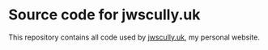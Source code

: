 # Source code for jwscully.uk
This repository contains all code used by [jwscully.uk](https://www.jwscully.uk), my personal website.

